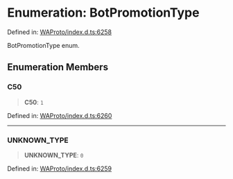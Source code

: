 # Enumeration: BotPromotionType

Defined in: [WAProto/index.d.ts:6258](https://github.com/Fokusdotid/bail/blob/0fe6346a5ff68a74eb71890335c982b44e2da604/WAProto/index.d.ts#L6258)

BotPromotionType enum.

## Enumeration Members

### C50

> **C50**: `1`

Defined in: [WAProto/index.d.ts:6260](https://github.com/Fokusdotid/bail/blob/0fe6346a5ff68a74eb71890335c982b44e2da604/WAProto/index.d.ts#L6260)

***

### UNKNOWN\_TYPE

> **UNKNOWN\_TYPE**: `0`

Defined in: [WAProto/index.d.ts:6259](https://github.com/Fokusdotid/bail/blob/0fe6346a5ff68a74eb71890335c982b44e2da604/WAProto/index.d.ts#L6259)
